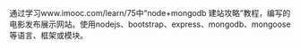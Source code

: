 通过学习www.imooc.com/learn/75中“node+mongodb 建站攻略”教程，编写的电影发布展示网站。使用nodejs、bootstrap、express、mongodb、mongoose等语言、框架或模块。
